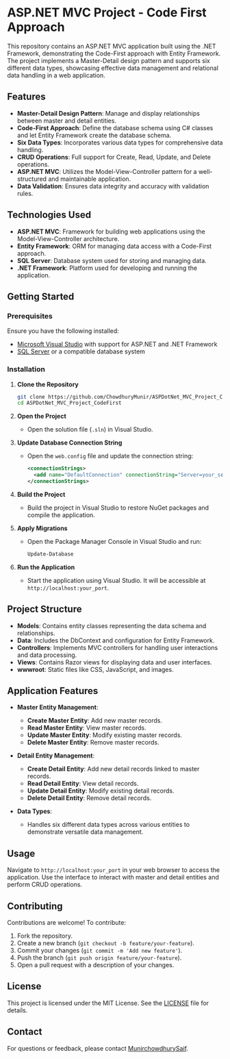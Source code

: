 # ASP.NET MVC Project - Code First Approach

This repository contains an ASP.NET MVC application built using the .NET Framework, demonstrating the Code-First approach with Entity Framework. The project implements a Master-Detail design pattern and supports six different data types, showcasing effective data management and relational data handling in a web application.

## Features

- **Master-Detail Design Pattern**: Manage and display relationships between master and detail entities.
- **Code-First Approach**: Define the database schema using C# classes and let Entity Framework create the database schema.
- **Six Data Types**: Incorporates various data types for comprehensive data handling.
- **CRUD Operations**: Full support for Create, Read, Update, and Delete operations.
- **ASP.NET MVC**: Utilizes the Model-View-Controller pattern for a well-structured and maintainable application.
- **Data Validation**: Ensures data integrity and accuracy with validation rules.

## Technologies Used

- **ASP.NET MVC**: Framework for building web applications using the Model-View-Controller architecture.
- **Entity Framework**: ORM for managing data access with a Code-First approach.
- **SQL Server**: Database system used for storing and managing data.
- **.NET Framework**: Platform used for developing and running the application.

## Getting Started

### Prerequisites

Ensure you have the following installed:

- [Microsoft Visual Studio](https://visualstudio.microsoft.com/) with support for ASP.NET and .NET Framework
- [SQL Server](https://www.microsoft.com/en-us/sql-server/sql-server-downloads) or a compatible database system

### Installation

1. **Clone the Repository**
   ```bash
   git clone https://github.com/ChowdhuryMunir/ASPDotNet_MVC_Project_CodeFirst.git
   cd ASPDotNet_MVC_Project_CodeFirst
   ```

2. **Open the Project**
   - Open the solution file (`.sln`) in Visual Studio.

3. **Update Database Connection String**
   - Open the `web.config` file and update the connection string:
     ```xml
     <connectionStrings>
       <add name="DefaultConnection" connectionString="Server=your_server;Database=your_database;User Id=your_user;Password=your_password;" providerName="System.Data.SqlClient" />
     </connectionStrings>
     ```

4. **Build the Project**
   - Build the project in Visual Studio to restore NuGet packages and compile the application.

5. **Apply Migrations**
   - Open the Package Manager Console in Visual Studio and run:
     ```powershell
     Update-Database
     ```

6. **Run the Application**
   - Start the application using Visual Studio. It will be accessible at `http://localhost:your_port`.

## Project Structure

- **Models**: Contains entity classes representing the data schema and relationships.
- **Data**: Includes the DbContext and configuration for Entity Framework.
- **Controllers**: Implements MVC controllers for handling user interactions and data processing.
- **Views**: Contains Razor views for displaying data and user interfaces.
- **wwwroot**: Static files like CSS, JavaScript, and images.

## Application Features

- **Master Entity Management**:
  - **Create Master Entity**: Add new master records.
  - **Read Master Entity**: View master records.
  - **Update Master Entity**: Modify existing master records.
  - **Delete Master Entity**: Remove master records.

- **Detail Entity Management**:
  - **Create Detail Entity**: Add new detail records linked to master records.
  - **Read Detail Entity**: View detail records.
  - **Update Detail Entity**: Modify existing detail records.
  - **Delete Detail Entity**: Remove detail records.

- **Data Types**:
  - Handles six different data types across various entities to demonstrate versatile data management.

## Usage

Navigate to `http://localhost:your_port` in your web browser to access the application. Use the interface to interact with master and detail entities and perform CRUD operations.

## Contributing

Contributions are welcome! To contribute:

1. Fork the repository.
2. Create a new branch (`git checkout -b feature/your-feature`).
3. Commit your changes (`git commit -m 'Add new feature'`).
4. Push the branch (`git push origin feature/your-feature`).
5. Open a pull request with a description of your changes.

## License

This project is licensed under the MIT License. See the [LICENSE](LICENSE) file for details.

## Contact

For questions or feedback, please contact [MunirchowdhurySaif](https://github.com/chowdhuryMunir).
